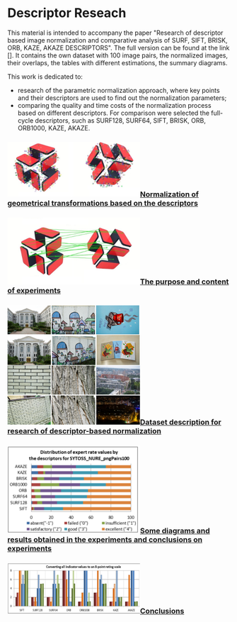 <h1>Descriptor Reseach</h1>

This material is intended to accompany the paper "Research of descriptor based image normalization and comparative analysis of SURF, SIFT, BRISK, ORB, KAZE, AKAZE DESCRIPTORS". The full version can be found at the link [].
It contains the own dataset with 100 image pairs, the normalized images, their overlaps, the tables with different estimations, the summary diagrams.

This work is dedicated to:
* research of the parametric normalization approach, where key points and their descriptors are used to find out the normalization parameters;
* comparing the quality and time costs of the normalization process based on different descriptors. For comparison were selected the full-cycle descriptors, such as SURF128, SURF64, SIFT, BRISK, ORB, ORB1000, KAZE, AKAZE.

### <img src="/doc/images/normalization_keypoints.PNG" width="300">[Normalization of geometrical transformations based on the descriptors](https://www.google.com/) 

### <img src="/doc/images/normalization_matches.jpg" width="300">[The purpose and content of experiments](https://www.google.com/)

### <img src="/doc/images/dataset.png" width="300">[Dataset description for research of descriptor-based normalization](https://www.google.com/) 

### <img src="/doc/images/expert_rates_diagram.png" width="300">[Some diagrams and results obtained in the experiments and conclusions on experiments](https://www.google.com/) 

### <img src="/doc/images/conclutions.png" width="300">[Conclusions](https://www.google.com/) 
